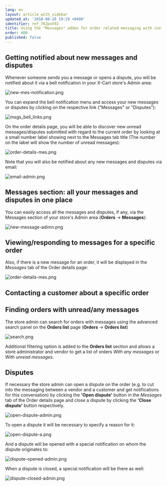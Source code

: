 ```yaml
---
lang: en
layout: article_with_sidebar
updated_at: '2018-08-28 19:29 +0400'
identifier: ref_7KZpxV92
title: Using the "Messages" addon for order related messaging with customers
order: 400
published: false
---
```

## Getting notified about new messages and disputes
Whenever someone sends you a message or opens a dispute, you will be notified about it via a bell notification in your X-Cart store's Admin area:

   ![new-mes-notification.png]({{site.baseurl}}/attachments/ref_09pfmGGi/new-mes-notification.png)

You can expand the bell notification menu and access your new messages or disputes by clicking on the respective link ("Messages" or "Disputes"):

   ![msgs_bell_links.png]({{site.baseurl}}/attachments/ref_7KZpxV92/msgs_bell_links.png)

On the order details page, you will be able to discover new unread messages/disputes submitted with regard to the current order by looking at a small number label showing next to the Messages tab title (The number on the label will show the number of unread messages):
   
   ![order-details-mes.png]({{site.baseurl}}/attachments/ref_09pfmGGi/order-details-mes.png)

Note that you will also be notified about any new messages and disputes via email:
   
   ![email-admin.png]({{site.baseurl}}/attachments/ref_09pfmGGi/email-admin.png)


## Messages section: all your messages and disputes in one place
You can easily access all the messages and disputes, if any, via the Messages section of your store's Admin area (**Orders** -> **Messages**):

  ![new-message-adimn.png]({{site.baseurl}}/attachments/ref_09pfmGGi/new-message-adimn.png)

## Viewing/responding to messages for a specific order
Also, if there is a new message for an order, it will be displayed in the _Messages_ tab of the Order details page:

![order-details-mes.png]({{site.baseurl}}/attachments/ref_09pfmGGi/order-details-mes.png)

## Contacting a customer about a specific order

## Finding orders with unread/any messages
The store admin can search for orders with messages using the advanced search panel on the **Orders list** page (**Orders** -> **Orders list**)
  
  ![search.png]({{site.baseurl}}/attachments/ref_09pfmGGi/search.png)

Additional filtering option is added to the **Orders list** section and allows a store administrator and vendor to get a list of orders _With any messages_ or _With unread messages_.

## Disputes
If necessary the store admin can open a dispute on the order (e.g. to cut into the messaging between a vendor and a customer and get notifications for this conversation) by clicking the **'Open dispute'** button in the _Messages_ tab of the Order details page and close a dispute by clicking the **'Close dispute'** button respectively.

![open-dispute-admin.png]({{site.baseurl}}/attachments/ref_09pfmGGi/open-dispute-admin.png)

To open a dispute it will be necessary to specify a reason for it:

![open-dispute-a.png]({{site.baseurl}}/attachments/ref_09pfmGGi/open-dispute-a.png)

And a dispute will be opened with a special notification on whom the dispute originates to:

![dispute-opened-admin.png]({{site.baseurl}}/attachments/ref_09pfmGGi/dispute-opened-admin.png)

When a dispute is closed, a special notification will be there as well:

![dispute-closed-admin.png]({{site.baseurl}}/attachments/ref_09pfmGGi/dispute-closed-admin.png)
